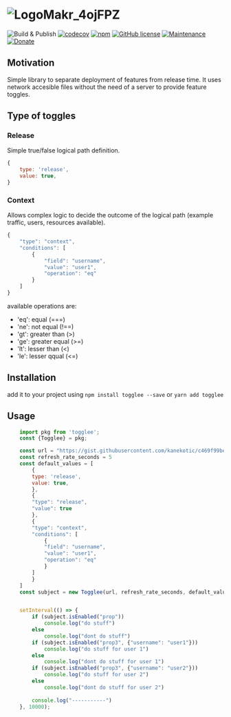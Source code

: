 # ![LogoMakr_4ojFPZ](https://user-images.githubusercontent.com/3071208/90978825-2b93de00-e540-11ea-8e0d-60267e95fec8.png)

![Build & Publish](https://github.com/togglee/togglee-js/workflows/Build%20&%20Publish/badge.svg?branch=master)
[![codecov](https://codecov.io/gh/togglee/togglee-js/branch/master/graph/badge.svg)](https://codecov.io/gh/togglee/togglee-js)
[![npm](https://img.shields.io/npm/dt/togglee.svg)](https://github.com/togglee/togglee-js)
[![GitHub license](https://img.shields.io/github/license/togglee/togglee-js.svg)](https://github.com/togglee/togglee-js/blob/master/LICENSE)
[![Maintenance](https://img.shields.io/badge/Maintained%3F-yes-green.svg)](https://GitHub.com/togglee/togglee-js/graphs/commit-activity)
[![Donate](https://img.shields.io/badge/Donate-PayPal-green.svg)](https://www.paypal.me/kanekotic/)

## Motivation

Simple library to separate deployment of features from release time. It uses network accesible files without the need of a server to provide feature toggles.


## Type of toggles


### Release

Simple true/false logical path definition.
```js
{
    type: 'release',
    value: true,
}
```
### Context

Allows complex logic to decide the outcome of the logical path (example traffic, users, resources available). 
```js
{
    "type": "context",
    "conditions": [
        {
            "field": "username",
            "value": "user1",
            "operation": "eq"
        }
    ]
}
```
available operations are:
* 'eq': equal (===)
* 'ne': not equal (!==)
* 'gt': greater than (>)
* 'ge': greater equal (>=)
* 'lt': lesser than (<)
* 'le': lesser qqual (<=)



## Installation

add it to your project using `npm install togglee --save` or `yarn add togglee`

## Usage



```js
    import pkg from 'togglee';
    const {Togglee} = pkg;

    const url = "https://gist.githubusercontent.com/kanekotic/c469f99bef5a5c0634b4a94a4acd6546/raw/toggles"
    const refresh_rate_seconds = 5
    const default_values = [
        {
        type: 'release',
        value: true,
        },
        {
        "type": "release",
        "value": true
        },
        {
        "type": "context",
        "conditions": [
            {
            "field": "username",
            "value": "user1",
            "operation": "eq"
            }
        ]
        }
    ]
    const subject = new Togglee(url, refresh_rate_seconds, default_values)


    setInterval(() => {
        if (subject.isEnabled("prop"))
            console.log("do stuff")
        else
            console.log("dont do stuff")
        if (subject.isEnabled("prop3", {"username": "user1"}))
            console.log("do stuff for user 1")
        else
            console.log("dont do stuff for user 1")
        if (subject.isEnabled("prop3", {"username": "user2"}))
            console.log("do stuff for user 2")
        else
            console.log("dont do stuff for user 2")
            
        console.log("-----------")
    }, 10000);
```
